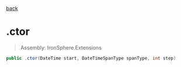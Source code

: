 ﻿

[back](/IronSphere.Extensions/types/DateTimeSpan)

# .ctor

> Assembly: IronSphere.Extensions

```csharp
public .ctor(DateTime start, DateTimeSpanType spanType, int step)
```



 